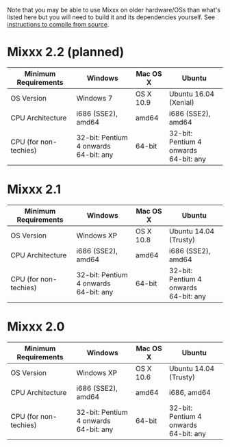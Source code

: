 Note that you may be able to use Mixxx on older hardware/OSs than what's
listed here but you will need to build it and its dependencies yourself.
See [instructions to compile from
source](home#compile_mixxx_from_source_code).

# Mixxx 2.2 (planned)

<table>
<thead>
<tr class="header">
<th>Minimum Requirements</th>
<th>Windows</th>
<th>Mac OS X</th>
<th>Ubuntu</th>
</tr>
</thead>
<tbody>
<tr class="odd">
<td>OS Version</td>
<td>Windows 7</td>
<td>OS X 10.9</td>
<td>Ubuntu 16.04 (Xenial)</td>
</tr>
<tr class="even">
<td>CPU Architecture</td>
<td>i686 (SSE2), amd64</td>
<td>amd64</td>
<td>i686 (SSE2), amd64</td>
</tr>
<tr class="odd">
<td>CPU (for non-techies)</td>
<td>32-bit: Pentium 4 onwards<br />
64-bit: any</td>
<td>64-bit</td>
<td>32-bit: Pentium 4 onwards<br />
64-bit: any</td>
</tr>
</tbody>
</table>

# Mixxx 2.1

<table>
<thead>
<tr class="header">
<th>Minimum Requirements</th>
<th>Windows</th>
<th>Mac OS X</th>
<th>Ubuntu</th>
</tr>
</thead>
<tbody>
<tr class="odd">
<td>OS Version</td>
<td>Windows XP</td>
<td>OS X 10.8</td>
<td>Ubuntu 14.04 (Trusty)</td>
</tr>
<tr class="even">
<td>CPU Architecture</td>
<td>i686 (SSE2), amd64</td>
<td>amd64</td>
<td>i686 (SSE2), amd64</td>
</tr>
<tr class="odd">
<td>CPU (for non-techies)</td>
<td>32-bit: Pentium 4 onwards<br />
64-bit: any</td>
<td>64-bit</td>
<td>32-bit: Pentium 4 onwards<br />
64-bit: any</td>
</tr>
</tbody>
</table>

# Mixxx 2.0

<table>
<thead>
<tr class="header">
<th>Minimum Requirements</th>
<th>Windows</th>
<th>Mac OS X</th>
<th>Ubuntu</th>
</tr>
</thead>
<tbody>
<tr class="odd">
<td>OS Version</td>
<td>Windows XP</td>
<td>OS X 10.6</td>
<td>Ubuntu 14.04 (Trusty)</td>
</tr>
<tr class="even">
<td>CPU Architecture</td>
<td>i686 (SSE2), amd64</td>
<td>amd64</td>
<td>i686, amd64</td>
</tr>
<tr class="odd">
<td>CPU (for non-techies)</td>
<td>32-bit: Pentium 4 onwards<br />
64-bit: any</td>
<td>64-bit</td>
<td>32-bit: Pentium 4 onwards<br />
64-bit: any</td>
</tr>
</tbody>
</table>
